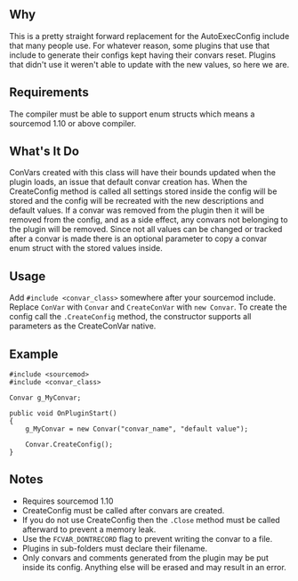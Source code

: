 ## Why

This is a pretty straight forward replacement for the AutoExecConfig include that many people use. For whatever reason, some plugins that use that include to generate their configs kept having their convars reset. Plugins that didn't use it weren't able to update with the new values, so here we are.

## Requirements

The compiler must be able to support enum structs which means a sourcemod 1.10 or above compiler.

## What's It Do

ConVars created with this class will have their bounds updated when the plugin loads, an issue that default convar creation has. When the CreateConfig method is called all settings stored inside the config will be stored and the config will be recreated with the new descriptions and default values. If a convar was removed from the plugin then it will be removed from the config, and as a side effect, any convars not belonging to the plugin will be removed. Since not all values can be changed or tracked after a convar is made there is an optional parameter to copy a convar enum struct with the stored values inside.

## Usage
Add `#include <convar_class>` somewhere after your sourcemod include. Replace `ConVar` with `Convar` and `CreateConVar` with `new Convar`. To create the config call the `.CreateConfig` method, the constructor supports all parameters as the CreateConVar native.

## Example
```
#include <sourcemod>
#include <convar_class>

Convar g_MyConvar;

public void OnPluginStart()
{
	g_MyConvar = new Convar("convar_name", "default value");

	Convar.CreateConfig();
}
```

## Notes

* Requires sourcemod 1.10
* CreateConfig must be called after convars are created.
* If you do not use CreateConfig then the `.Close` method must be called afterward to prevent a memory leak.
* Use the `FCVAR_DONTRECORD` flag to prevent writing the convar to a file.
* Plugins in sub-folders must declare their filename.
* Only convars and comments generated from the plugin may be put inside its config. Anything else will be erased and may result in an error.